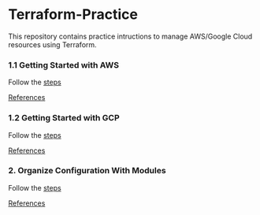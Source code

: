 # Terraform-Practice
This repository contains practice intructions to manage AWS/Google Cloud resources using Terraform.

### 1.1 Getting Started with AWS
Follow the [steps](https://github.com/juliehub/Terraform-Practice/blob/master/Getting_Started.md)

[References](https://learn.hashicorp.com/collections/terraform/aws-get-started)

### 1.2 Getting Started with GCP
Follow the [steps](https://github.com/juliehub/Terraform-Practice/blob/master/Getting_Started_GCP.md)

[References](https://learn.hashicorp.com/collections/terraform/gcp-get-started)

### 2. Organize Configuration With Modules
Follow the [steps](https://github.com/juliehub/Terraform-Practice/blob/master/modules.md)

[References](https://learn.hashicorp.com/tutorials/terraform/module)
